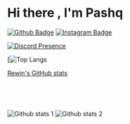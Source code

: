 # Hi there , I'm Pashq
[![Github Badge](https://img.shields.io/badge/-Github-000?style=quare&labelColor=000&logo=Github&logoColor=white&link=link)](link) 
[![Instagram Badge](https://img.shields.io/badge/-Instagram-C13584?style=flat-quare&labelColor=C13584&logo=instagram&logoColor=white&link=link)](link)

[![Discord Presence](https://lanyard-profile-readme.vercel.app/api/838171410752864324)](https://discord.com/users/838171410752864324)

[![Top Langs](https://github-readme-stats.vercel.app/api/top-langs/?username=Pashq2&layout=compact&theme=dark)

[Rewin's GitHub stats](https://github-readme-stats.vercel.app/api?username=Pashq2&show_icons=true&theme=dark)



<br />


[instagram]: https://www.instagram.com/excxdd
<br />

![Github stats 1](https://github-readme-stats.vercel.app/api?username=Pashq2&show_icons=true&theme=gradient)
![Github stats 2](https://github-readme-stats.vercel.app/api?username=Pashq2&show_icons=true&theme=radical)

